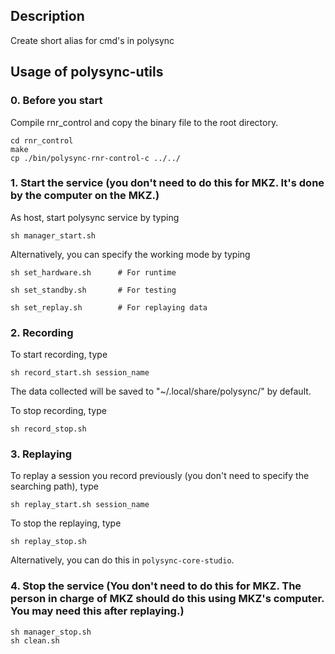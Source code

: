 ## Description
Create short alias for cmd's in polysync

## Usage of polysync-utils

### 0. Before you start

Compile rnr_control and copy the binary file to the root directory.
```
cd rnr_control
make
cp ./bin/polysync-rnr-control-c ../../
```


### 1. Start the service (you don't need to do this for MKZ. It's done by the computer on the MKZ.)

As host, start polysync service by typing
``` 
sh manager_start.sh
```

Alternatively, you can specify the working mode by typing
```
sh set_hardware.sh      # For runtime
```

```
sh set_standby.sh       # For testing
```

```
sh set_replay.sh        # For replaying data
```

### 2. Recording

To start recording, type
```
sh record_start.sh session_name
```

The data collected will be saved to "~/.local/share/polysync/" by default.

To stop recording, type
```
sh record_stop.sh
```

### 3. Replaying

To replay a session you record previously (you don't need to specify the searching path), type
```
sh replay_start.sh session_name
```

To stop the replaying, type
```
sh replay_stop.sh
```

Alternatively, you can do this in `polysync-core-studio`.


### 4. Stop the service (You don't need to do this for MKZ. The person in charge of MKZ should do this using MKZ's computer. You may need this after replaying.)

```
sh manager_stop.sh
sh clean.sh
```

